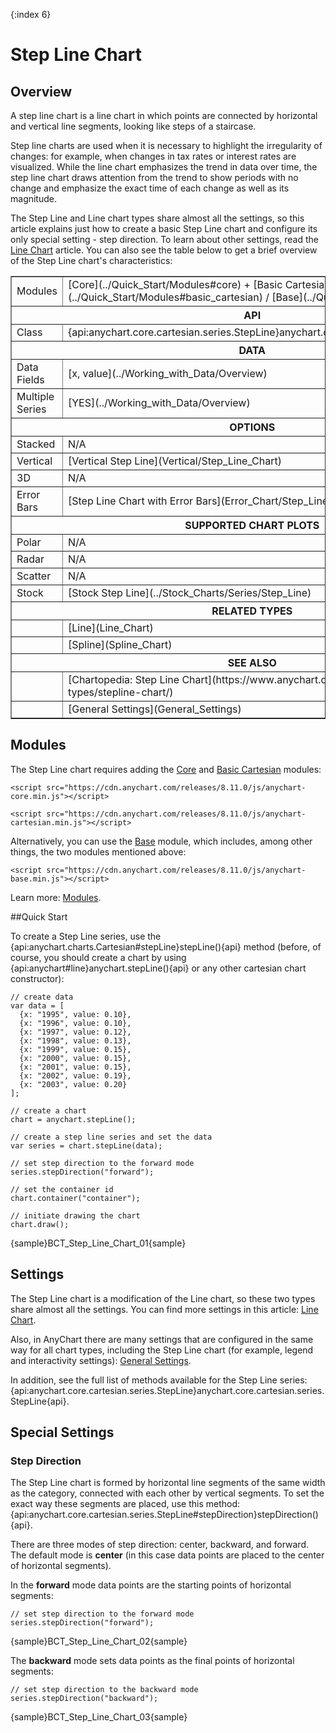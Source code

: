 {:index 6}
# Step Line Chart

## Overview

A step line chart is a line chart in which points are connected by horizontal and vertical line segments, looking like steps of a staircase.

Step line charts are used when it is necessary to highlight the irregularity of changes: for example, when changes in tax rates or interest rates are visualized. While the line chart emphasizes the trend in data over time, the step line chart draws attention from the trend to show periods with no change and emphasize the exact time of each change as well as its magnitude.

The Step Line and Line chart types share almost all the settings, so this article explains just how to create a basic Step Line chart and configure its only special setting - step direction. To learn about other settings, read the [Line Chart](Line_Chart) article. You can also see the table below to get a brief overview of the Step Line chart's characteristics:

<table border="1" class="seriesTABLE">
<tr><td>Modules</td><td>[Core](../Quick_Start/Modules#core) + [Basic Cartesian](../Quick_Start/Modules#basic_cartesian) / [Base](../Quick_Start/Modules#base)</td></tr>
<tr><th colspan=2>API</th></tr>
<tr><td>Class</td><td>{api:anychart.core.cartesian.series.StepLine}anychart.core.cartesian.series.StepLine{api}</td></tr>
<tr><th colspan=2>DATA</th></tr>
<tr><td>Data Fields</td><td>[x, value](../Working_with_Data/Overview)</td></tr>
<tr><td>Multiple Series</td><td>[YES](../Working_with_Data/Overview)</td></tr>
<tr><th colspan=2>OPTIONS</th></tr>
<tr><td>Stacked</td><td>N/A</td></tr>
<tr><td>Vertical</td><td>[Vertical Step Line](Vertical/Step_Line_Chart)</td></tr>
<tr><td>3D</td><td>N/A</td></tr>
<tr><td>Error Bars</td><td>[Step Line Chart with Error Bars](Error_Chart/Step_Line_Chart)</td></tr>
<tr><th colspan=2>SUPPORTED CHART PLOTS</th></tr>
<tr><td>Polar</td><td>N/A</td></tr>
<tr><td>Radar</td><td>N/A</td></tr>
<tr><td>Scatter</td><td>N/A</td></tr>
<tr><td>Stock</td><td>[Stock Step Line](../Stock_Charts/Series/Step_Line)</td></tr>
<tr><th colspan=2>RELATED TYPES</th></tr>
<tr><td></td><td>[Line](Line_Chart)</td></tr>
<tr><td></td><td>[Spline](Spline_Chart)</td></tr>
<tr><th colspan=2>SEE ALSO</th></tr>
<tr><td></td><td>[Chartopedia: Step Line Chart](https://www.anychart.com/chartopedia/chart-types/stepline-chart/)</td></tr>
<tr><td></td><td>[General Settings](General_Settings)</td></tr>
</table>

## Modules

The Step Line chart requires adding the [Core](../Quick_Start/Modules#core) and [Basic Cartesian](../Quick_Start/Modules#basic_cartesian) modules:

```
<script src="https://cdn.anychart.com/releases/8.11.0/js/anychart-core.min.js"></script>
```

```
<script src="https://cdn.anychart.com/releases/8.11.0/js/anychart-cartesian.min.js"></script>
```

Alternatively, you can use the [Base](../Quick_Start/Modules#base) module, which includes, among other things, the two modules mentioned above: 

```
<script src="https://cdn.anychart.com/releases/8.11.0/js/anychart-base.min.js"></script>
```

Learn more: [Modules](../Quick_Start/Modules).

##Quick Start

To create a Step Line series, use the {api:anychart.charts.Cartesian#stepLine}stepLine(){api} method (before, of course, you should create a chart by using {api:anychart#line}anychart.stepLine(){api} or any other cartesian chart constructor):

```
// create data
var data = [
  {x: "1995", value: 0.10},
  {x: "1996", value: 0.10},
  {x: "1997", value: 0.12},
  {x: "1998", value: 0.13},
  {x: "1999", value: 0.15},
  {x: "2000", value: 0.15},
  {x: "2001", value: 0.15},
  {x: "2002", value: 0.19},
  {x: "2003", value: 0.20}
];

// create a chart
chart = anychart.stepLine();

// create a step line series and set the data
var series = chart.stepLine(data);

// set step direction to the forward mode
series.stepDirection("forward");

// set the container id
chart.container("container");

// initiate drawing the chart
chart.draw();
```

{sample}BCT\_Step\_Line\_Chart\_01{sample}

## Settings

The Step Line chart is a modification of the Line chart, so these two types share almost all the settings. You can find more settings in this article: [Line Chart](Line_Chart).

Also, in AnyChart there are many settings that are configured in the same way for all chart types, including the Step Line chart (for example, legend and interactivity settings): [General Settings](General_Settings).

In addition, see the full list of methods available for the Step Line series: {api:anychart.core.cartesian.series.StepLine}anychart.core.cartesian.series.StepLine{api}.

## Special Settings 

### Step Direction

The Step Line chart is formed by horizontal line segments of the same width as the category, connected with each other by vertical segments. To set the exact way these segments are placed, use this method: {api:anychart.core.cartesian.series.StepLine#stepDirection}stepDirection(){api}.

There are three modes of step direction: center, backward, and forward. The default mode is **center** (in this case data points are placed to the center of horizontal segments).

In the **forward** mode data points are the starting points of horizontal segments:  

```
// set step direction to the forward mode
series.stepDirection("forward");
```

{sample}BCT\_Step\_Line\_Chart\_02{sample}

The **backward** mode sets data points as the final points of horizontal segments: 

```
// set step direction to the backward mode
series.stepDirection("backward");
```

{sample}BCT\_Step\_Line\_Chart\_03{sample}